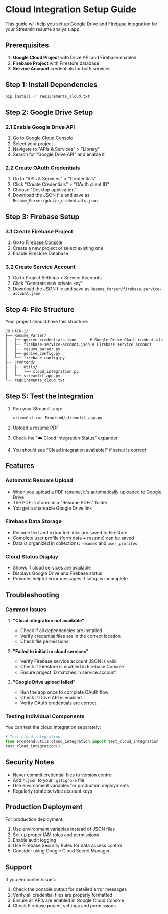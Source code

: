 # Cloud Integration Setup Guide

This guide will help you set up Google Drive and Firebase integration for your Streamlit resume analysis app.

## Prerequisites

1. **Google Cloud Project** with Drive API and Firebase enabled
2. **Firebase Project** with Firestore database
3. **Service Account** credentials for both services

## Step 1: Install Dependencies

```bash
pip install -r requirements_cloud.txt
```

## Step 2: Google Drive Setup

### 2.1 Enable Google Drive API
1. Go to [Google Cloud Console](https://console.cloud.google.com/)
2. Select your project
3. Navigate to "APIs & Services" > "Library"
4. Search for "Google Drive API" and enable it

### 2.2 Create OAuth Credentials
1. Go to "APIs & Services" > "Credentials"
2. Click "Create Credentials" > "OAuth client ID"
3. Choose "Desktop application"
4. Download the JSON file and save as `Resume_Parser/gdrive_credentials.json`

## Step 3: Firebase Setup

### 3.1 Create Firebase Project
1. Go to [Firebase Console](https://console.firebase.google.com/)
2. Create a new project or select existing one
3. Enable Firestore Database

### 3.2 Create Service Account
1. Go to Project Settings > Service Accounts
2. Click "Generate new private key"
3. Download the JSON file and save as `Resume_Parser/firebase-service-account.json`

## Step 4: File Structure

Your project should have this structure:
```
RU_HACK-1/
├── Resume_Parser/
│   ├── gdrive_credentials.json      # Google Drive OAuth credentials
│   ├── firebase-service-account.json # Firebase service account
│   ├── resume_parser.py
│   ├── gdrive_config.py
│   └── firebase_config.py
├── Frontend/
│   ├── utils/
│   │   └── cloud_integration.py
│   └── streamlit_app.py
└── requirements_cloud.txt
```

## Step 5: Test the Integration

1. Run your Streamlit app:
   ```bash
   streamlit run Frontend/streamlit_app.py
   ```

2. Upload a resume PDF
3. Check the "☁️ Cloud Integration Status" expander
4. You should see "Cloud integration available!" if setup is correct

## Features

### Automatic Resume Upload
- When you upload a PDF resume, it's automatically uploaded to Google Drive
- The PDF is stored in a "Resume PDFs" folder
- You get a shareable Google Drive link

### Firebase Data Storage
- Resume text and extracted links are saved to Firestore
- Complete user profile (form data + resume) can be saved
- Data is organized in collections: `resumes` and `user_profiles`

### Cloud Status Display
- Shows if cloud services are available
- Displays Google Drive and Firebase status
- Provides helpful error messages if setup is incomplete

## Troubleshooting

### Common Issues

1. **"Cloud integration not available"**
   - Check if all dependencies are installed
   - Verify credential files are in the correct location
   - Check file permissions

2. **"Failed to initialize cloud services"**
   - Verify Firebase service account JSON is valid
   - Check if Firestore is enabled in Firebase Console
   - Ensure project ID matches in service account

3. **"Google Drive upload failed"**
   - Run the app once to complete OAuth flow
   - Check if Drive API is enabled
   - Verify OAuth credentials are correct

### Testing Individual Components

You can test the cloud integration separately:

```python
# Test cloud integration
from Frontend.utils.cloud_integration import test_cloud_integration
test_cloud_integration()
```

## Security Notes

- Never commit credential files to version control
- Add `*.json` to your `.gitignore` file
- Use environment variables for production deployments
- Regularly rotate service account keys

## Production Deployment

For production deployment:

1. Use environment variables instead of JSON files
2. Set up proper IAM roles and permissions
3. Enable audit logging
4. Use Firebase Security Rules for data access control
5. Consider using Google Cloud Secret Manager

## Support

If you encounter issues:
1. Check the console output for detailed error messages
2. Verify all credential files are properly formatted
3. Ensure all APIs are enabled in Google Cloud Console
4. Check Firebase project settings and permissions
